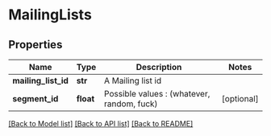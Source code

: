# MailingLists

## Properties
Name | Type | Description | Notes
------------ | ------------- | ------------- | -------------
**mailing_list_id** | **str** | A Mailing list id | 
**segment_id** | **float** | Possible values : (whatever, random, fuck) | [optional] 

[[Back to Model list]](../README.md#documentation-for-models) [[Back to API list]](../README.md#documentation-for-api-endpoints) [[Back to README]](../README.md)


